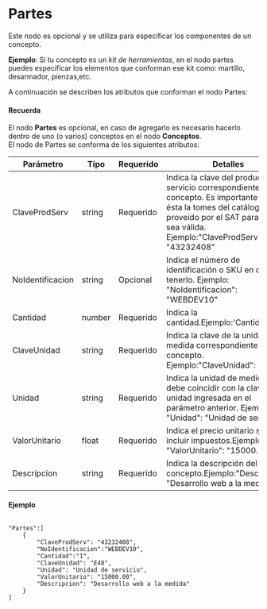# Partes

Este nodo es opcional y se utiliza para especificar los componentes de un concepto.

**Ejemplo**:
Si tu concepto es un *kit de herramientas*,  en el nodo partes puedes especificar los elementos que conforman ese kit como: martillo, desarmador, pienzas,etc.

A continuación se describen los atributos que conforman el nodo Partes:


#### Recuerda

El nodo **Partes** es opcional, en caso de agregarlo es necesario hacerlo dentro de uno (o varios) conceptos en el nodo  **Conceptos**.  
El nodo de Partes se conforma de los siguientes atributos:

<table>
    <thead>
        <tr>
            <th>Parámetro</th>
            <th>Tipo</th>
            <th>Requerido</th>
            <th>Detalles</th>
        </tr>
    <thead>
    <tbody>
        <tr>
            <td>ClaveProdServ</td>
            <td>string</td>
            <td>Requerido</td>
            <td>Indica la clave del producto o servicio correspondiente a tu concepto. Es importante que ésta la tomes del catálogo proveído por el SAT para que sea válida.
            Ejemplo:"ClaveProdServ": "43232408"</td>
        </tr>
        <tr>
            <td>NoIdentificacion</td>
            <td>string</td>
            <td>Opcional</td>
            <td>Indica el número de identificación o SKU en caso de tenerlo.
            Ejemplo: "NoIdentificacion": "WEBDEV10"</td>
        </tr>
        <tr>
            <td>Cantidad</td>
            <td>number</td>
            <td>Requerido</td>
            <td>Indica la cantidad.Ejemplo:'Cantidad' : 1</td>
        </tr>
        <tr>
            <td>ClaveUnidad</td>
            <td>string</td>
            <td>Requerido</td>
            <td>Indica la clave de la unidad  de medida correspondiente a tu concepto.
            Ejemplo:"ClaveUnidad": "E48"</td>
        </tr>
        <tr>
            <td>Unidad</td>
            <td>string</td>
            <td>Requerido</td>
            <td>Indica la unidad de medida. Ésta debe coincidir con la clave de la unidad ingresada en el parámetro anterior.
            Ejemplo: "Unidad": "Unidad de servicio"</td>
        </tr>
        <tr>
            <td>ValorUnitario</td>
            <td>float</td>
            <td>Requerido</td>
            <td>Indica el precio unitario sin incluir impuestos.Ejemplo: "ValorUnitario": "15000.00"</td>
        </tr>
        <tr>
            <td>Descripcion</td>
            <td>string</td>
            <td>Requerido</td>
            <td>Indica la descripción del concepto.Ejemplo:"Descripcion": "Desarrollo web a la medida"</td>
        </tr>
    </tbody>
</table>


#### Ejemplo

```

"Partes":[
    {
        "ClaveProdServ": "43232408",
        "NoIdentificacion":"WEBDEV10",
        "Cantidad":"1",
        "ClaveUnidad": "E48",
        "Unidad": "Unidad de servicio",
        "ValorUnitario": "15000.00",
        "Descripcion": "Desarrollo web a la medida"
    }
]

```

